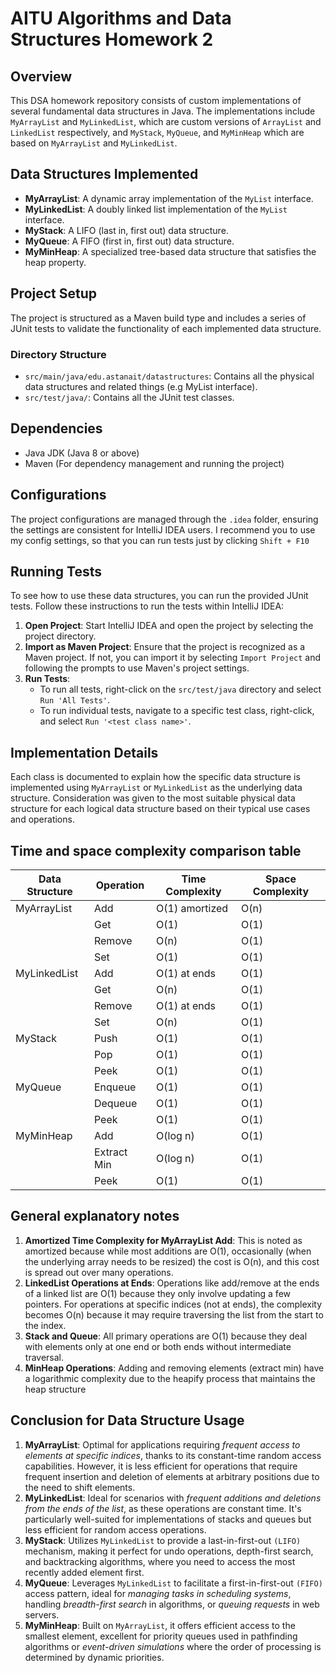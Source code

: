 # AITU Algorithms and Data Structures Homework 2

## Overview
This DSA homework repository consists of custom implementations of several fundamental data structures in Java. The implementations include `MyArrayList` and `MyLinkedList`, which are custom versions of `ArrayList` and `LinkedList` respectively, and `MyStack`, `MyQueue`, and `MyMinHeap` which are based on `MyArrayList` and `MyLinkedList`.

## Data Structures Implemented
- **MyArrayList**: A dynamic array implementation of the `MyList` interface.
- **MyLinkedList**: A doubly linked list implementation of the `MyList` interface.
- **MyStack**: A LIFO (last in, first out) data structure.
- **MyQueue**: A FIFO (first in, first out) data structure.
- **MyMinHeap**: A specialized tree-based data structure that satisfies the heap property.

## Project Setup
The project is structured as a Maven build type and includes a series of JUnit tests to validate the functionality of each implemented data structure.

### Directory Structure
- `src/main/java/edu.astanait/datastructures`: Contains all the physical data structures and related things (e.g MyList interface).
- `src/test/java/`: Contains all the JUnit test classes.

## Dependencies
- Java JDK (Java 8 or above)
- Maven (For dependency management and running the project)

## Configurations
The project configurations are managed through the `.idea` folder, ensuring the settings are consistent for IntelliJ IDEA users. I recommend you to use my config settings, so that you can run tests just by clicking `Shift + F10`

## Running Tests
To see how to use these data structures, you can run the provided JUnit tests. Follow these instructions to run the tests within IntelliJ IDEA:

1. **Open Project**: Start IntelliJ IDEA and open the project by selecting the project directory.
2. **Import as Maven Project**: Ensure that the project is recognized as a Maven project. If not, you can import it by selecting `Import Project` and following the prompts to use Maven's project settings.
3. **Run Tests**:
    - To run all tests, right-click on the `src/test/java` directory and select `Run 'All Tests'`.
    - To run individual tests, navigate to a specific test class, right-click, and select `Run '<test class name>'`.

## Implementation Details
Each class is documented to explain how the specific data structure is implemented using `MyArrayList` or `MyLinkedList` as the underlying data structure. Consideration was given to the most suitable physical data structure for each logical data structure based on their typical use cases and operations.

## Time and space complexity comparison table
| Data Structure | Operation   | Time Complexity | Space Complexity |
|----------------|-------------|-----------------|------------------|
| MyArrayList    | Add         | O(1) amortized  | O(n)             |
|                | Get         | O(1)            | O(1)             |
|                | Remove      | O(n)            | O(1)             |
|                | Set         | O(1)            | O(1)             |
| MyLinkedList   | Add         | O(1) at ends    | O(1)             |
|                | Get         | O(n)            | O(1)             |
|                | Remove      | O(1) at ends    | O(1)             |
|                | Set         | O(n)            | O(1)             |
| MyStack        | Push        | O(1)            | O(1)             |
|                | Pop         | O(1)            | O(1)             |
|                | Peek        | O(1)            | O(1)             |
| MyQueue        | Enqueue     | O(1)            | O(1)             |
|                | Dequeue     | O(1)            | O(1)             |
|                | Peek        | O(1)            | O(1)             |
| MyMinHeap      | Add         | O(log n)        | O(1)             |
|                | Extract Min | O(log n)        | O(1)             |
|                | Peek        | O(1)            | O(1)             |

## General explanatory notes
1. **Amortized Time Complexity for MyArrayList Add**: This is noted as amortized because while most additions are O(1), occasionally (when the underlying array needs to be resized) the cost is O(n), and this cost is spread out over many operations.
2. **LinkedList Operations at Ends**: Operations like add/remove at the ends of a linked list are O(1) because they only involve updating a few pointers. For operations at specific indices (not at ends), the complexity becomes O(n) because it may require traversing the list from the start to the index.
3. **Stack and Queue**: All primary operations are O(1) because they deal with elements only at one end or both ends without intermediate traversal.
4. **MinHeap Operations**: Adding and removing elements (extract min) have a logarithmic complexity due to the heapify process that maintains the heap structure

## Conclusion for Data Structure Usage
1. **MyArrayList**: Optimal for applications requiring *frequent access to elements at specific indices*, thanks to its constant-time random access capabilities. However, it is less efficient for operations that require frequent insertion and deletion of elements at arbitrary positions due to the need to shift elements.
2. **MyLinkedList**: Ideal for scenarios with *frequent additions and deletions from the ends of the list*, as these operations are constant time. It's particularly well-suited for implementations of stacks and queues but less efficient for random access operations.
3. **MyStack**: Utilizes `MyLinkedList` to provide a last-in-first-out `(LIFO)` mechanism, making it perfect for undo operations, depth-first search, and backtracking algorithms, where you need to access the most recently added element first.
4. **MyQueue**: Leverages `MyLinkedList` to facilitate a first-in-first-out `(FIFO)` access pattern, ideal for *managing tasks in scheduling systems*, handling *breadth-first search* in algorithms, or *queuing requests* in web servers.
5. **MyMinHeap**: Built on `MyArrayList`, it offers efficient access to the smallest element, excellent for priority queues used in pathfinding algorithms or *event-driven simulations* where the order of processing is determined by dynamic priorities.